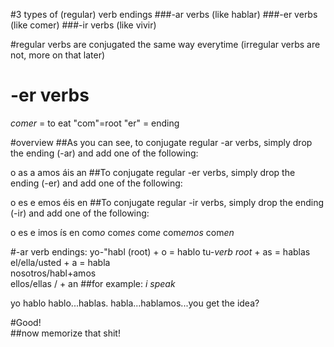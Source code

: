 #3 types of (regular) verb endings
###-ar verbs (like hablar)
###-er verbs (like comer)
###-ir verbs (like vivir)

#regular verbs 
are conjugated the same way everytime (irregular verbs are not, more on that later)

# -er verbs
*comer* = to eat   "com"=root "er" = ending

#overview 
##As you can see, to conjugate regular -ar verbs, simply drop the ending (-ar) and add one of the following:

o
as
a
amos
áis
an
##To conjugate regular -er verbs, simply drop the ending (-er) and add one of the following:

o
es
e
emos
éis
en
##To conjugate regular -ir verbs, simply drop the ending (-ir) and add one of the following:

o
es
e
imos
ís
en
com*o*	com*es*	com*e*	com*emos*	com*en*

#-ar verb endings: 
yo-"habl (root) + o = hablo
tu-*verb root* + as = hablas
el/ella/usted + a = habla  
nosotros/habl+amos  
ellos/ellas /  + an
##for example: *i speak*  

yo hablo
hablo...hablas. habla...hablamos...you get the idea?

#Good!  
##now memorize that shit!

